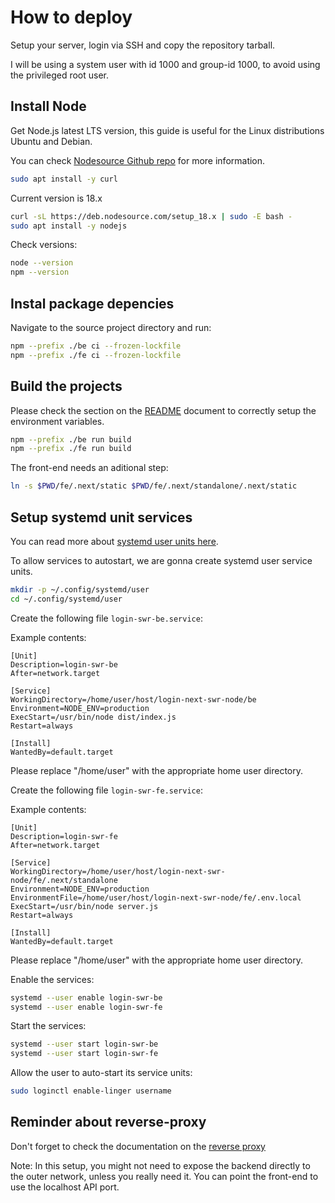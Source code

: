 # How to deploy

Setup your server, login via SSH and copy the repository tarball.

I will be using a system user with id 1000 and group-id 1000, to avoid using the privileged root user.

## Install Node

Get Node.js latest LTS version, this guide is useful for the Linux distributions Ubuntu and Debian.

You can check [Nodesource Github repo](https://github.com/nodesource/distributions) for more information.

```sh
sudo apt install -y curl
```

Current version is 18.x

```sh
curl -sL https://deb.nodesource.com/setup_18.x | sudo -E bash -
sudo apt install -y nodejs
```

Check versions:

```sh
node --version
npm --version
```

## Instal package depencies

Navigate to the source project directory and run:

```sh
npm --prefix ./be ci --frozen-lockfile
npm --prefix ./fe ci --frozen-lockfile
```

## Build the projects

Please check the section on the [README](../../README.md) document to correctly setup the environment variables.

```sh
npm --prefix ./be run build
npm --prefix ./fe run build
```

The front-end needs an aditional step:

```sh
ln -s $PWD/fe/.next/static $PWD/fe/.next/standalone/.next/static
```

## Setup systemd unit services

You can read more about [systemd user units here](https://wiki.archlinux.org/title/systemd/User).

To allow services to autostart, we are gonna create systemd user service units.

```sh
mkdir -p ~/.config/systemd/user
cd ~/.config/systemd/user
```

Create the following file `login-swr-be.service`:

Example contents:

```
[Unit]
Description=login-swr-be
After=network.target

[Service]
WorkingDirectory=/home/user/host/login-next-swr-node/be
Environment=NODE_ENV=production
ExecStart=/usr/bin/node dist/index.js
Restart=always

[Install]
WantedBy=default.target
```

Please replace "/home/user" with the appropriate home user directory.

Create the following file `login-swr-fe.service`:

Example contents:

```
[Unit]
Description=login-swr-fe
After=network.target

[Service]
WorkingDirectory=/home/user/host/login-next-swr-node/fe/.next/standalone
Environment=NODE_ENV=production
EnvironmentFile=/home/user/host/login-next-swr-node/fe/.env.local
ExecStart=/usr/bin/node server.js
Restart=always

[Install]
WantedBy=default.target
```

Please replace "/home/user" with the appropriate home user directory.

Enable the services:

```sh
systemd --user enable login-swr-be
systemd --user enable login-swr-fe
```

Start the services:

```sh
systemd --user start login-swr-be
systemd --user start login-swr-fe
```

Allow the user to auto-start its service units:

```sh
sudo loginctl enable-linger username
```

## Reminder about reverse-proxy

Don't forget to check the documentation on the [reverse proxy](./reverse-proxy.md)

Note: In this setup, you might not need to expose the backend directly to the outer network, unless you really need it.
You can point the front-end to use the localhost API port.
